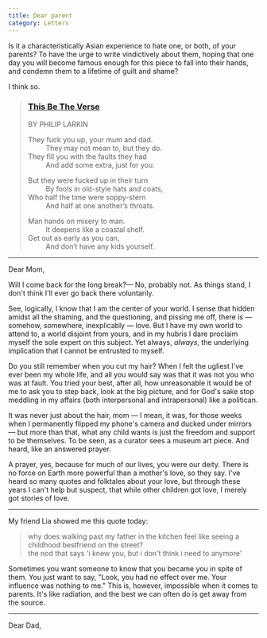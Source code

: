 ```yaml
---
title: Dear parent
category: Letters
---
```


Is it a characteristically Asian experience to hate one, or both, of your parents? 
To have the urge to write vindictively about them, hoping that one day you will become famous enough for this piece to fall into their hands, and condemn them to a lifetime of guilt and shame?

I think so. 

> ### [This Be The Verse](https://www.poetryfoundation.org/poems/48419/this-be-the-verse)  
> BY PHILIP LARKIN
> 
> They fuck you up, your mum and dad.   
> &nbsp;&nbsp;&nbsp;&nbsp;&nbsp;&nbsp;&nbsp;&nbsp; They may not mean to, but they do.   
> They fill you with the faults they had  
>  &nbsp;&nbsp;&nbsp;&nbsp;&nbsp;&nbsp;&nbsp;&nbsp; And add some extra, just for you.
> 
> But they were fucked up in their turn  
> &nbsp;&nbsp;&nbsp;&nbsp;&nbsp;&nbsp;&nbsp;&nbsp; By fools in old-style hats and coats,   
> Who half the time were soppy-stern  
> &nbsp;&nbsp;&nbsp;&nbsp;&nbsp;&nbsp;&nbsp;&nbsp; And half at one another’s throats.
> 
> Man hands on misery to man.  
> &nbsp;&nbsp;&nbsp;&nbsp;&nbsp;&nbsp;&nbsp;&nbsp; It deepens like a coastal shelf.  
> Get out as early as you can,  
> &nbsp;&nbsp;&nbsp;&nbsp;&nbsp;&nbsp;&nbsp;&nbsp; And don’t have any kids yourself.

---

Dear Mom,

Will I come back for the long break?— No, probably not. 
As things stand, I don't think I'll ever go back there voluntarily.

See, logically, I know that I am the center of your world. 
I sense that hidden amidst all the shaming, and the questioning, and pissing me off, there is — somehow, somewhere, inexplicably — love.
But I have my own world to attend to, a world disjoint from yours, and in my hubris I dare proclaim myself the sole expert on this subject.
Yet always, _always_, the underlying implication that I cannot be entrusted to myself. 

Do you still remember when you cut my hair? When I felt the ugliest I've ever been my whole life, and all you would say was that it was not you who was at fault. 
You tried your best, after all, how unreasonable it would be of me to ask you to step back, look at the big picture, and for God's sake stop meddling in my affairs (both interpersonal and intrapersonal) like a politican.

It was never just about the hair, mom — I mean, it was, for those weeks when I permanently flipped my phone's camera and ducked under mirrors — but more than that, what any child wants is just the freedom and support to be themselves. 
To be seen, as a curator sees a museum art piece.
And heard, like an answered prayer. 

A prayer, yes, because for much of our lives, you were our deity. 
There is no force on Earth more powerful than a mother's love, so they say.
I've heard so many quotes and folktales about your love, but through these years I can't help but suspect, that while other children got love, I merely got stories of love.


---

My friend Lia showed me this quote today:

> why does walking past my father in the kitchen feel like seeing a childhood bestfriend on the street?  
> the nod that says 'i knew you, but i don't think i need to anymore'

Sometimes you want someone to know that you became you in spite of them.
You just want to say, "Look, you had no effect over me. Your influence was nothing to me."
This is, however, impossible when it comes to parents.
It's like radiation, and the best we can often do is get away from the source.

---

Dear Dad,

